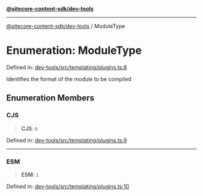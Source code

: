 [**@sitecore-content-sdk/dev-tools**](../README.md)

***

[@sitecore-content-sdk/dev-tools](../README.md) / ModuleType

# Enumeration: ModuleType

Defined in: [dev-tools/src/templating/plugins.ts:8](https://github.com/Sitecore/xmc-jss-dev/blob/720101351f0fb188079de6af083055c123c9442b/packages/dev-tools/src/templating/plugins.ts#L8)

Identifies the format of the module to be compiled

## Enumeration Members

### CJS

> **CJS**: `0`

Defined in: [dev-tools/src/templating/plugins.ts:9](https://github.com/Sitecore/xmc-jss-dev/blob/720101351f0fb188079de6af083055c123c9442b/packages/dev-tools/src/templating/plugins.ts#L9)

***

### ESM

> **ESM**: `1`

Defined in: [dev-tools/src/templating/plugins.ts:10](https://github.com/Sitecore/xmc-jss-dev/blob/720101351f0fb188079de6af083055c123c9442b/packages/dev-tools/src/templating/plugins.ts#L10)
